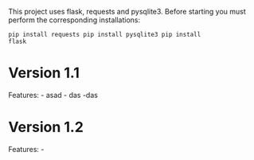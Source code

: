 This project uses flask, requests and pysqlite3. Before starting you must perform the corresponding installations:

<code>pip install requests
pip install pysqlite3
pip install flask</code>

<h1>Version 1.1</h1>
Features:
- asad
- das
-das
<h1>Version 1.2</h1>
Features:
- 
